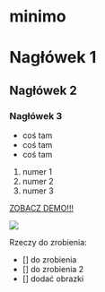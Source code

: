# minimo

# Nagłówek 1
## Nagłówek 2
### Nagłówek 3

- coś tam
- coś tam
- coś tam

1. numer 1
2. numer 2
3. numer 3

[ZOBACZ DEMO!!!](https://annapralat.github.io/minimo/)

![](https://images.pexels.com/photos/891252/pexels-photo-891252.jpeg?auto=compress&cs=tinysrgb&dpr=2&h=750&w=1260)

Rzeczy do zrobienia:
- [] do zrobienia
- [] do zrobienia 2
- [] dodać obrazki

